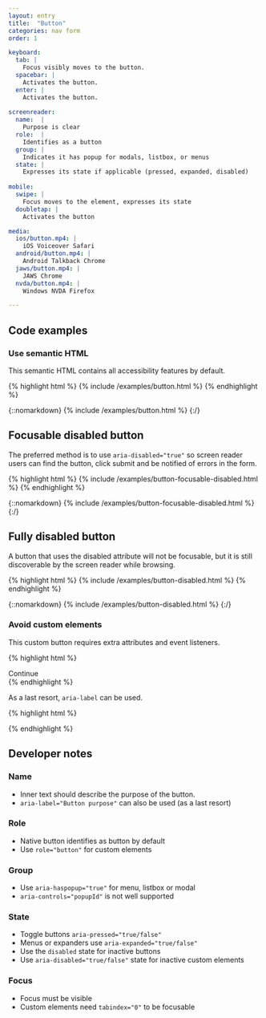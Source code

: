 ```yaml
---
layout: entry
title:  "Button"
categories: nav form
order: 1

keyboard:
  tab: |
    Focus visibly moves to the button.
  spacebar: |
    Activates the button.
  enter: |
    Activates the button.
    
screenreader:
  name:  |
    Purpose is clear
  role:  |
    Identifies as a button
  group: |
    Indicates it has popup for modals, listbox, or menus
  state: |
    Expresses its state if applicable (pressed, expanded, disabled)
          
mobile:
  swipe: |
    Focus moves to the element, expresses its state
  doubletap: |
    Activates the button

media:
  ios/button.mp4: |
    iOS Voiceover Safari
  android/button.mp4: |
    Android Talkback Chrome
  jaws/button.mp4: |
    JAWS Chrome
  nvda/button.mp4: |
    Windows NVDA Firefox

---
```



## Code examples

### Use semantic HTML
This semantic HTML contains all accessibility features by default.

{% highlight html %}
{% include /examples/button.html %}
{% endhighlight %}

{::nomarkdown}
{% include /examples/button.html %}
{:/}

## Focusable disabled button

The preferred method is to use `aria-disabled="true"` so screen reader users can find the button, click submit and be notified of errors in the form.

{% highlight html %}
{% include /examples/button-focusable-disabled.html %}
{% endhighlight %}

{::nomarkdown}
{% include /examples/button-focusable-disabled.html %}
{:/}

## Fully disabled button

A button that uses the disabled attribute will not be focusable, but it is still discoverable by the screen reader while browsing.


{% highlight html %}
{% include /examples/button-disabled.html %}
{% endhighlight %}

{::nomarkdown}
{% include /examples/button-disabled.html %}
{:/}


### Avoid custom elements
This custom button requires extra attributes and event listeners.

{% highlight html %}
<div role="button" tabindex="0">
  Continue
</div>
{% endhighlight %}

As a last resort, `aria-label` can be used.

{% highlight html %}
<div role="button" tabindex="0" aria-label="Continue">
  <!-- icon or whatever -->
</div>
{% endhighlight %}


## Developer notes

### Name
- Inner text should describe the purpose of the button.
- `aria-label="Button purpose"` can also be used (as a last resort)

### Role
- Native button identifies as button by default
- Use `role="button"` for custom elements

### Group
- Use `aria-haspopup="true"` for menu, listbox or modal
- `aria-controls="popupId"` is not well supported

### State
- Toggle buttons `aria-pressed="true/false"`
- Menus or expanders use `aria-expanded="true/false"` 
- Use the `disabled` state for inactive buttons 
- Use `aria-disabled="true/false"` state for inactive custom elements 

### Focus
- Focus must be visible
- Custom elements need `tabindex="0"` to be focusable

